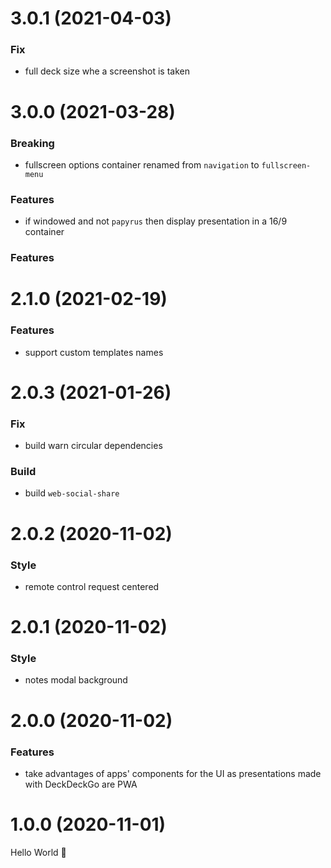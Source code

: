 # 3.0.1 (2021-04-03)

### Fix

- full deck size whe a screenshot is taken 

# 3.0.0 (2021-03-28)

### Breaking

- fullscreen options container renamed from `navigation` to `fullscreen-menu`

### Features

- if windowed and not `papyrus` then display presentation in a 16/9 container

### Features

# 2.1.0 (2021-02-19)

### Features

- support custom templates names

# 2.0.3 (2021-01-26)

### Fix

- build warn circular dependencies

### Build

- build `web-social-share`

# 2.0.2 (2020-11-02)

### Style

- remote control request centered

# 2.0.1 (2020-11-02)

### Style

- notes modal background

# 2.0.0 (2020-11-02)

### Features

- take advantages of apps' components for the UI as presentations made with DeckDeckGo are PWA

# 1.0.0 (2020-11-01)

Hello World 👋
